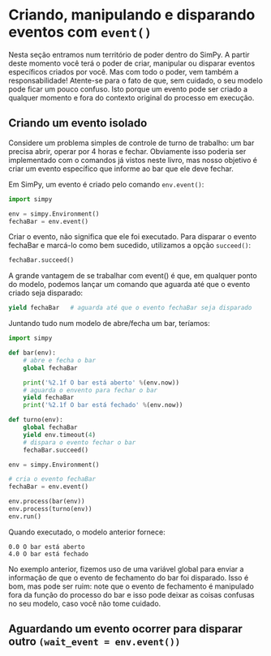 # Criando, manipulando e disparando eventos com `event()`
Nesta seção entramos num território de poder dentro do SimPy. A partir deste momento você terá o poder de criar, manipular ou disparar eventos específicos criados por você. 
Mas com todo o poder, vem também a responsabilidade!
Atente-se para o fato de que, sem cuidado, o seu modelo pode ficar um pouco confuso. Isto porque um evento pode ser criado a qualquer momento e fora do contexto original do processo em execução.

## Criando um evento isolado
Considere um problema simples de controle de turno de trabalho: um bar precisa abrir, operar por 4 horas e fechar. Obviamente isso poderia ser implementado com o comandos já vistos neste livro, mas nosso objetivo é criar um evento específico que informe ao bar que ele deve fechar.

Em SimPy, um evento é criado pelo comando `env.event()`:
```python
import simpy

env = simpy.Environment()
fechaBar = env.event()
```
Criar o evento, não significa que ele foi executado. Para disparar o evento fechaBar e marcá-lo como bem sucedido, utilizamos a opção `succeed()`:
```python
fechaBar.succeed()
```
A grande vantagem de se trabalhar com event() é que, em qualquer ponto do modelo, podemos lançar um comando que aguarda até que o evento criado seja disparado:
```python
yield fechaBar   # aguarda até que o evento fechaBar seja disparado
```
Juntando tudo num modelo de abre/fecha um bar, teríamos:
```python
import simpy

def bar(env):
    # abre e fecha o bar
    global fechaBar

    print('%2.1f O bar está aberto' %(env.now))
    # aguarda o envento para fechar o bar
    yield fechaBar
    print('%2.1f O bar está fechado' %(env.now))

def turno(env):
    global fechaBar
    yield env.timeout(4)
    # dispara o evento fechar o bar
    fechaBar.succeed()

env = simpy.Environment()

# cria o evento fechaBar
fechaBar = env.event()

env.process(bar(env))
env.process(turno(env))
env.run()
```
Quando executado, o modelo anterior fornece:
```
0.0 O bar está aberto
4.0 O bar está fechado
```
No exemplo anterior, fizemos uso de uma variável global para enviar a informação de que o evento de fechamento do bar foi disparado. Isso é bom, mas pode ser ruim: note que o evento de fechamento é manipulado fora da função do processo do bar e isso pode deixar as coisas confusas no seu modelo, caso você não tome cuidado.

## Aguardando um evento ocorrer para disparar outro  `(wait_event = env.event())`

